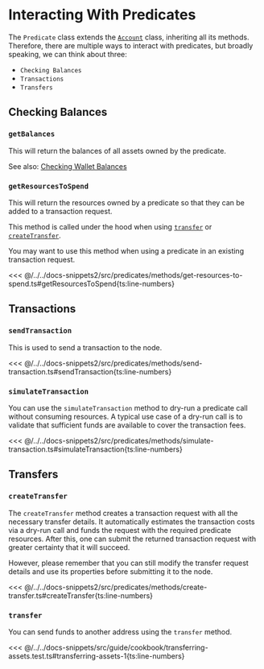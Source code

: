 # Interacting With Predicates

The `Predicate` class extends the [`Account`](https://docs.fuel.network/docs/fuels-ts/account/) class, inheriting all its methods. Therefore, there are multiple ways to interact with predicates, but broadly speaking, we can think about three:

- `Checking Balances`
- `Transactions`
- `Transfers`

## Checking Balances

### `getBalances`

This will return the balances of all assets owned by the predicate.

See also: [Checking Wallet Balances](https://docs.fuel.network/docs/fuels-ts/wallets/checking-balances/#getting-a-wallets-balance)

### `getResourcesToSpend`

This will return the resources owned by a predicate so that they can be added to a transaction request.

This method is called under the hood when using [`transfer`](./methods.md#transfer) or [`createTransfer`](./methods.md#createtransfer).

You may want to use this method when using a predicate in an existing transaction request.

<<< @/../../docs-snippets2/src/predicates/methods/get-resources-to-spend.ts#getResourcesToSpend{ts:line-numbers}

## Transactions

### `sendTransaction`

This is used to send a transaction to the node.

<<< @/../../docs-snippets2/src/predicates/methods/send-transaction.ts#sendTransaction{ts:line-numbers}

### `simulateTransaction`

You can use the `simulateTransaction` method to dry-run a predicate call without consuming resources. A typical use case of a dry-run call is to validate that sufficient funds are available to cover the transaction fees.

<<< @/../../docs-snippets2/src/predicates/methods/simulate-transaction.ts#simulateTransaction{ts:line-numbers}

## Transfers

### `createTransfer`

The `createTransfer` method creates a transaction request with all the necessary transfer details. It automatically estimates the transaction costs via a dry-run call and funds the request with the required predicate resources. After this, one can submit the returned transaction request with greater certainty that it will succeed.

However, please remember that you can still modify the transfer request details and use its properties before submitting it to the node.

<<< @/../../docs-snippets2/src/predicates/methods/create-transfer.ts#createTransfer{ts:line-numbers}

### `transfer`

You can send funds to another address using the `transfer` method.

<<< @/../../docs-snippets/src/guide/cookbook/transferring-assets.test.ts#transferring-assets-1{ts:line-numbers}
